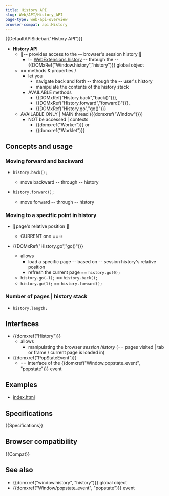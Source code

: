 ```yaml
---
title: History API
slug: Web/API/History_API
page-type: web-api-overview
browser-compat: api.History
---
```


{{DefaultAPISidebar("History API")}}

* **History API** 
  * 👀-- provides access to the -- browser's session history 👀
    * != [WebExtensions history](/en-US/docs/Mozilla/Add-ons/WebExtensions/API/history) -- through the -- {{DOMxRef("Window.history","history")}} global object
  * == methods & properties /
    * let you 
      * navigate back and forth -- through the -- user's history
      * manipulate the contents of the history stack
    * AVAILABLE methods
      * {{DOMxRef("History.back","back()")}}, 
      * {{DOMxRef("History.forward","forward()")}},
      * {{DOMxRef("History.go","go()")}}
  * AVAILABLE ONLY | MAIN thread ({{domxref("Window")}})
    * NOT be accessed | contexts
      * {{domxref("Worker")}} or
      * {{domxref("Worklet")}}

## Concepts and usage

### Moving forward and backward

* `history.back();`
  * move backward -- through -- history

* `history.forward();`
  * move forward -- through -- history

### Moving to a specific point in history

* 👀page's relative position 👀
  * CURRENT one == `0`

* {{DOMxRef("History.go","go()")}}
  * allows
    * load a specific page -- based on -- session history's relative position
    * refresh the current page == `history.go(0);`
  * `history.go(-1);` == `history.back();`
  * `history.go(1);` == `history.forward();`

### Number of pages | history stack

* `history.length;`

## Interfaces

* {{domxref("History")}}
  * allows
    * manipulating the browser _session history_ (== pages visited | tab or frame / current page is loaded in)
* {{domxref("PopStateEvent")}}
  * == interface of the {{domxref("Window.popstate_event", "popstate")}} event

## Examples

* [index.html](index.html)

## Specifications

{{Specifications}}

## Browser compatibility

{{Compat}}

## See also

* {{domxref("window.history", "history")}} global object
* {{domxref("Window/popstate_event", "popstate")}} event
